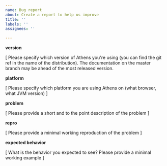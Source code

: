 ```yaml
---
name: Bug report
about: Create a report to help us improve
title: ''
labels: ''
assignees: ''

---
```


**version**

[ Please specify which version of Athens you're using (you can find the git ref in the name of the distribution). The documentation on the
master branch may be ahead of the most released version.

**platform**

[ Please specify which platform you are using Athens on (what browser, what JVM version) ]

**problem**

[ Please provide a short and to the point description of the problem ]

**repro**

[ Please provide a minimal working reproduction of the problem ]

**expected behavior**

[ What is the behavior you expected to see? Please provide a minimal working example ]
